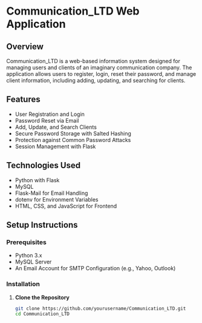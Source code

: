 # Communication_LTD Web Application

## Overview

Communication_LTD is a web-based information system designed for managing users and clients of an imaginary communication company. The application allows users to register, login, reset their password, and manage client information, including adding, updating, and searching for clients.

## Features

- User Registration and Login
- Password Reset via Email
- Add, Update, and Search Clients
- Secure Password Storage with Salted Hashing
- Protection against Common Password Attacks
- Session Management with Flask

## Technologies Used

- Python with Flask
- MySQL
- Flask-Mail for Email Handling
- dotenv for Environment Variables
- HTML, CSS, and JavaScript for Frontend

## Setup Instructions

### Prerequisites

- Python 3.x
- MySQL Server
- An Email Account for SMTP Configuration (e.g., Yahoo, Outlook)

### Installation

1. **Clone the Repository**
   ```sh
   git clone https://github.com/yourusername/Communication_LTD.git
   cd Communication_LTD

